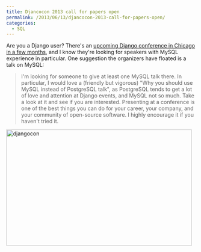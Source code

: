 ```yaml
---
title: Djancocon 2013 call for papers open
permalink: /2013/06/13/djancocon-2013-call-for-papers-open/
categories:
  - SQL
---
```

Are you a Django user? There's an [upcoming Django conference in Chicago in a few months][1], and I know they're looking for speakers with MySQL experience in particular. One suggestion the organizers have floated is a talk on MySQL:

> I'm looking for someone to give at least one MySQL talk there. In particular, I would love a (friendly but vigorous) "Why you should use MySQL instead of PostgreSQL talk", as PostgreSQL tends to get a lot of love and attention at Django events, and MySQL not so much.
Take a look at it and see if you are interested. Presenting at a conference is one of the best things you can do for your career, your company, and your community of open-source software. I highly encourage it if you haven't tried it.

<img src="http://www.xaprb.com/blog/wp-content/uploads/2013/06/djangocon.png" alt="djangocon" width="493" height="309" class="aligncenter size-full wp-image-3191" />

 [1]: http://www.djangocon.us/
